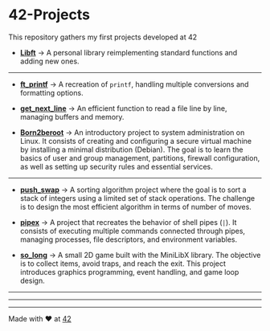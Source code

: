 # 42-Projects
This repository gathers my first projects developed at 42

- **[Libft](https://github.com/Grizzik/42-Projects/tree/main/Libft)** → A personal library reimplementing standard functions and adding new ones.

-----------------------------------------------------------------------------------------------------------------------------------------------------------

- **[ft_printf](https://github.com/Grizzik/42-Projects/tree/main/ft_printf)** → A recreation of `printf`, handling multiple conversions and formatting options.

- **[get_next_line](https://github.com/Grizzik/42-Projects/tree/main/gnl)** → An efficient function to read a file line by line, managing buffers and memory.  

- **[Born2beroot](https://github.com/Grizzik/42-Projects/tree/main/born2beroot)** → An introductory project to system administration on Linux. It consists of creating and configuring a secure virtual machine by installing a minimal distribution (Debian). The goal is to learn the basics of user and group management, partitions, firewall configuration, as well as setting up security rules and essential services.  

-----------------------------------------------------------------------------------------------------------------------------------------------------------

- **[push_swap](https://github.com/Grizzik/42-Projects/tree/main/push_swap)** → A sorting algorithm project where the goal is to sort a stack of integers using a limited set of stack operations. The challenge is to design the most efficient algorithm in terms of number of moves.  

- **[pipex](https://github.com/Grizzik/42-Projects/tree/main/pipex)** → A project that recreates the behavior of shell pipes (`|`). It consists of executing multiple commands connected through pipes, managing processes, file descriptors, and environment variables.  

- **[so_long](https://github.com/Grizzik/42-Projects/tree/main/so_long)** → A small 2D game built with the MiniLibX library. The objective is to collect items, avoid traps, and reach the exit. This project introduces graphics programming, event handling, and game loop design.  

-----------------------------------------------------------------------------------------------------------------------------------------------------------



-----------------------------------------------------------------------------------------------------------------------------------------------------------
---
Made with ❤️ at [42](https://42.fr)
